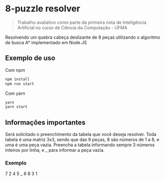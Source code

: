 # 8-puzzle resolver
> Trabalho avaliativo como parte da primeira nota de Inteligência Artificial no curso de Ciência da Computação - UFMA

Resolvendo um quebra cabeça deslizante de 8 peças utilizando o algoritmo de busca A* implementado em Node.JS

## Exemplo de uso

Com npm
```sh
npm install
npm run start
```

Com yarn
```sh
yarn
yarn start
```

## Informações importantes

Será solicitado o preenchimento da tabela que você deseja resolver. Toda tabela é uma matriz
3x3, sendo que das 9 peças, 8 são números de 1 a 8, e uma é uma peça vazia. Preencha a tabela informando
sempre 3 números inteiros por linha, e _ para informar a peça vazia.

### Exemplo

7 2 4
5 _ 6
8 3 1
